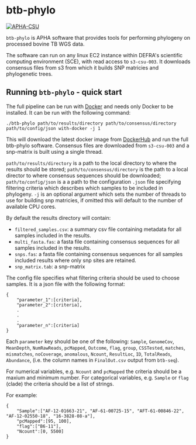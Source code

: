 # **btb-phylo**

[![APHA-CSU](https://circleci.com/gh/APHA-CSU/btb-phylo.svg?style=svg)](https://app.circleci.com/pipelines/github/APHA-CSU)

`btb-phylo` is APHA software that provides tools for performing phylogeny on processed bovine TB WGS data.

The software can run on any linux EC2 instance within DEFRA's scientific computing environment (SCE), with read access to `s3-csu-003`. It downloads consensus files from s3 from which it builds SNP matricies and phylogenetic trees.

## Running `btb-phylo` - quick start

The full pipeline can be run with [Docker](https://www.docker.com/) and needs only Docker to be installed. It can be run with the following command:

```
./btb-phylo path/to/results/directory path/to/consensus/directory path/to/config/json with-docker -j 1
```

This will download the latest docker image from [DockerHub](https://hub.docker.com/r/aphacsubot/btb-phylo) and run the full btb-phylo software. Consensus files are downloaded from `s3-csu-003` and a snp-matrix is built using a single thread. 

`path/to/results/directory` is a path to the local directory to where the results should be stored; `path/to/consensus/directory` is the path to a local director to where consensus sequences should be downloaded; `path/to/config/json` is a a path to the configuration `.json` file specifying filtering criteria which describes which samples to be included in phylogeny. `-j` is an optional argument which sets the number of threads to use for building snp matricies, if omitted this will default to the number of available CPU cores.

By default the results directory will contain:
- `filtered_samples.csv`: a summary csv file containing metadata for all samples included in the results.
- `multi_fasta.fas`: a fasta file containing consensus sequences for all samples included in the results.
- `snps.fas`: a fasta file containing consensus sequences for all samples included results where only snp sites are retained.
- `snp_matrix.tab`: a snp-matrix

The config file specifies what filtering criteria should be used to choose samples. It is a json file with the following format:

```
{
    "parameter_1":[criteria],
    "parameter_2":[criteria],
    .
    .
    .
    "parameter_n":[criteria]
}
```
Each `parameter` key should be one of the following: `Sample`, `GenomeCov`, `MeanDepth`, `NumRawReads`, `pcMapped`, `Outcome`, `flag`, `group`, `CSSTested`, `matches`, `mismatches`, `noCoverage`, `anomalous`, `Ncount`, `ResultLoc`, `ID`, `TotalReads`, `Abundance`, (i.e. the column names in `FinalOut.csv` output from `btb-seq`). 

For numerical variables, e.g. `Ncount` and `pcMapped` the criteria should be a maxium and minimum number. For categorical variables, e.g. `Sample` or `flag` (clade) the criteria should be a list of strings. 

For example:

```
{
    "Sample":["AF-12-01663-21", "AF-61-00725-15", "AFT-61-00846-22", "AF-12-02550-18", "16-3828-08-a"],
    "pcMapped":[95, 100],
    "flag":["B6-11"],
    "Ncount":[0, 5500]
}
```